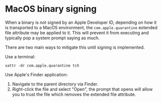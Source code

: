 # MacOS binary signing

When a binary is not signed by an Apple Developer ID, depending on how it is transported to a MacOS environment, the `com.apple.quarantine` extended file attribute may be applied to it. This will prevent it from executing and typically pop a system prompt saying as much.

There are two main ways to mitigate this until signing is implemented.

Use a terminal:

```shell
xattr -dr com.apple.quarantine tch
```

Use Apple's Finder application:

1. Navigate to the parent directory via Finder.
2. Right-click the file and select "Open", the prompt that opens will allow you to trust the file which removes the extended file attribute.
